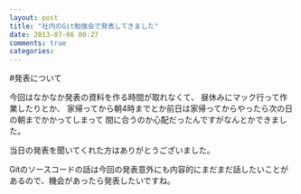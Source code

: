 ```yaml
---
layout: post
title: "社内のGit勉強会で発表してきました"
date: 2013-07-06 00:27
comments: true
categories:
---
```


<script async class="speakerdeck-embed" data-id="9eb911a049be0130985e1231381d7572" data-ratio="1.2994923857868" src="//speakerdeck.com/assets/embed.js"></script>

#発表について

今回はなかなか発表の資料を作る時間が取れなくて、
昼休みにマック行って作業したりとか、
家帰ってから朝4時までとか前日は家帰ってからやったら次の日の朝までかかってしまって
間に合うのか心配だったんですがなんとかできました。

当日の発表を聞いてくれた方はありがとうございました。

Gitのソースコードの話は今回の発表意外にも内容的にまだまだ話したいことがあるので、機会があったら発表したいですね。
